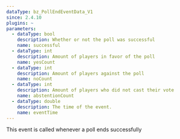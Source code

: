 ```yaml
---
dataType: bz_PollEndEventData_V1
since: 2.4.10
plugins: ~
parameters:
  - dataType: bool
    description: Whether or not the poll was successful
    name: successful
  - dataType: int
    description: Amount of players in favor of the poll
    name: yesCount
  - dataType: int
    description: Amount of players against the poll
    name: noCount
  - dataType: int
    description: Amount of players who did not cast their vote
    name: abstentionCount
  - dataType: double
    description: The time of the event.
    name: eventTime
---
```


This event is called whenever a poll ends successfully
